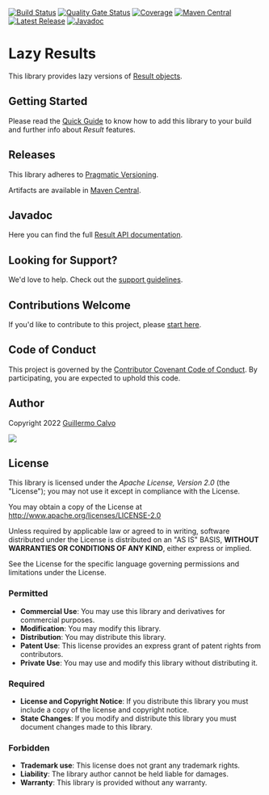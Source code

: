 
[![Build Status](https://github.com/leakyabstractions/result-lazy/workflows/Build/badge.svg)](https://github.com/LeakyAbstractions/result-lazy/actions?query=workflow%3ABuild)
[![Quality Gate Status](https://sonarcloud.io/api/project_badges/measure?project=LeakyAbstractions_result-lazy&metric=alert_status)](https://sonarcloud.io/dashboard?id=LeakyAbstractions_result-lazy)
[![Coverage](https://sonarcloud.io/api/project_badges/measure?project=LeakyAbstractions_result-lazy&metric=coverage)](https://sonarcloud.io/component_measures?id=LeakyAbstractions_result-lazy&metric=coverage&view=list)
[![Maven Central](https://img.shields.io/endpoint?url=https://dev.leakyabstractions.com/result-lazy/badge.json&logo=java&label=maven-central&labelColor=555)](https://search.maven.org/artifact/com.leakyabstractions/result-lazy)
[![Latest Release](https://img.shields.io/github/release/leakyabstractions/result-lazy.svg?logo=github)](https://github.com/leakyabstractions/result-lazy/releases/latest)
[![Javadoc](https://img.shields.io/endpoint?url=https://dev.leakyabstractions.com/result-lazy/badge.json&label=javadoc&color=blue)](https://dev.leakyabstractions.com/result-lazy/javadoc/)

# Lazy Results

This library provides lazy versions of [Result objects](https://dev.leakyabstractions.com/result/).


## Getting Started

Please read the [Quick Guide](https://dev.leakyabstractions.com/result-lazy/) to know how to add this library to your
build and further info about _Result_ features.


## Releases

This library adheres to [Pragmatic Versioning](https://pragver.github.io/).

Artifacts are available in [Maven Central](https://search.maven.org/artifact/com.leakyabstractions/result-lazy).


## Javadoc

Here you can find the full [Result API documentation](https://dev.leakyabstractions.com/result-lazy/javadoc/).


## Looking for Support?

We'd love to help. Check out the [support guidelines](https://dev.leakyabstractions.com/result-lazy/SUPPORT.html).


## Contributions Welcome

If you'd like to contribute to this project, please [start here](https://dev.leakyabstractions.com/result-lazy/CONTRIBUTING.html).


## Code of Conduct

This project is governed by the
[Contributor Covenant Code of Conduct](https://dev.leakyabstractions.com/result-lazy/CODE_OF_CONDUCT.html).
By participating, you are expected to uphold this code.


## Author

Copyright 2022 [Guillermo Calvo](https://github.com/guillermocalvo)

[![](https://guillermo.dev/assets/images/thumb.png)](https://guillermo.dev/)


## License

This library is licensed under the *Apache License, Version 2.0* (the "License");
you may not use it except in compliance with the License.

You may obtain a copy of the License at <http://www.apache.org/licenses/LICENSE-2.0>

Unless required by applicable law or agreed to in writing, software distributed under the License is distributed on an
"AS IS" BASIS, **WITHOUT WARRANTIES OR CONDITIONS OF ANY KIND**, either express or implied.

See the License for the specific language governing permissions and limitations under the License.


### Permitted

- **Commercial Use**: You may use this library and derivatives for commercial purposes.
- **Modification**: You may modify this library.
- **Distribution**: You may distribute this library.
- **Patent Use**: This license provides an express grant of patent rights from contributors.
- **Private Use**: You may use and modify this library without distributing it.

### Required

- **License and Copyright Notice**: If you distribute this library you must include a copy of the license and copyright
  notice.
- **State Changes**: If you modify and distribute this library you must document changes made to this library.

### Forbidden

- **Trademark use**: This license does not grant any trademark rights.
- **Liability**: The library author cannot be held liable for damages.
- **Warranty**: This library is provided without any warranty.
